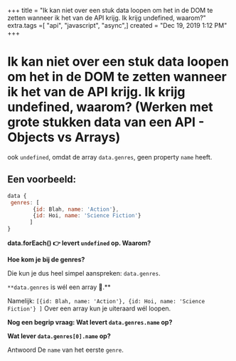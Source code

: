 +++
title = "Ik kan niet over een stuk data loopen om het in de DOM te zetten wanneer ik het van de API krijg. Ik krijg undefined, waarom?"
extra.tags =[ "api", "javascript", "async",]
created = "Dec 19, 2019 1:12 PM"
+++
# Ik kan niet over een stuk data loopen om het in de DOM te zetten wanneer ik het van de API krijg. Ik krijg undefined, waarom? (Werken met grote stukken data van een API - Objects vs Arrays)

ook `undefined`, omdat de array `data.genres`, geen property `name` heeft.

## Een voorbeeld:

```jsx
data { 
 genres: [
        {id: Blah, name: 'Action'}, 
        {id: Hoi, name: 'Science Fiction'}
       ]
}
```

**data.forEach() 👉 levert `undefined` op. Waarom?** 

**Hoe kom je bij de genres?**

Die kun je dus heel simpel aanspreken: `data.genres`. 

`**data.genres` is wél een array 🎉.**

Namelijk: `[{id: Blah, name: 'Action'}, {id: Hoi, name: 'Science Fiction'} ]`
Over een array kun je uiteraard wél loopen. 

**Nog een begrip vraag: Wat levert `data.genres.name` op?** 


**Wat lever `data.genres[0].name` op?** 

Antwoord De `name` van het eerste `genre`.
